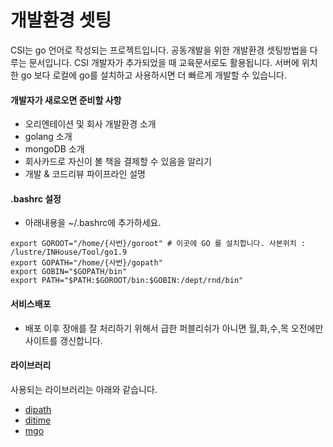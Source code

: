 # 개발환경 셋팅

CSI는 go 언어로 작성되는 프로젝트입니다.
공동개발을 위한 개발환경 셋팅방법을 다루는 문서입니다.
CSI 개발자가 추가되었을 때 교육문서로도 활용됩니다.
서버에 위치한 go 보다 로컬에 go를 설치하고 사용하시면 더 빠르게 개발할 수 있습니다.

#### 개발자가 새로오면 준비할 사항
- 오리엔테이션 및 회사 개발환경 소개
- golang 소개
- mongoDB 소개
- 회사카드로 자신이 볼 책을 결제할 수 있음을 알리기
- 개발 & 코드리뷰 파이프라인 설명

#### .bashrc 설정
- 아래내용을 ~/.bashrc에 추가하세요.

```
export GOROOT="/home/{사번}/goroot" # 이곳에 GO 를 설치합니다. 사본위치 : /lustre/INHouse/Tool/go1.9
export GOPATH="/home/{사번}/gopath"
export GOBIN="$GOPATH/bin"
export PATH="$PATH:$GOROOT/bin:$GOBIN:/dept/rnd/bin"
```

#### 서비스배포
- 배포 이후 장애를 잘 처리하기 위해서 급한 퍼블리쉬가 아니면 월,화,수,목 오전에만 사이트를 갱신합니다.

#### 라이브러리
사용되는 라이브러리는 아래와 같습니다.

- [dipath](https://github.com/digital-idea/dipath)
- [ditime](https://github.com/digital-idea/ditime)
- [mgo](https://github.com/go-mgo/mgo)
